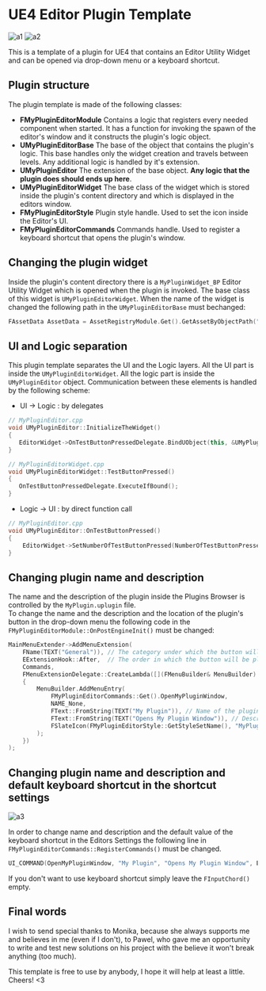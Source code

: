 # UE4 Editor Plugin Template
![a1](https://user-images.githubusercontent.com/7863125/197690874-50dc0777-35df-47a1-9f24-29af3b7e0743.png)
![a2](https://user-images.githubusercontent.com/7863125/197690879-788a860f-2ae6-4439-b6ff-4f8c9e971f43.png)

This is a template of a plugin for UE4 that contains an Editor Utility Widget and can be opened via drop-down menu or a keyboard shortcut.

## Plugin structure

The plugin template is made of the following classes:

* **FMyPluginEditorModule**
Contains a logic that registers every needed component when started. It has a function for invoking the spawn of the editor's window and it constructs the plugin's logic object.
* **UMyPluginEditorBase**
The base of the object that contains the plugin's logic. This base handles only the widget creation and travels between levels. Any additional logic is handled by it's extension.
* **UMyPluginEditor**
The extension of the base object. **Any logic that the plugin does should ends up here**.
* **UMyPluginEditorWidget**
The base class of the widget which is stored inside the plugin's content directory and which is displayed in the editors window.
* **FMyPluginEditorStyle**
Plugin style handle. Used to set the icon inside the Editor's UI.
* **FMyPluginEditorCommands**
Commands handle. Used to register a keyboard shortcut that opens the plugin's window.

## Changing the plugin widget
Inside the plugin's content directory there is a `MyPluginWidget_BP` Editor Utility Widget which is opened when the plugin is invoked. The base class of this widget is `UMyPluginEditorWidget`. When the name of the widget is changed the following path in the `UMyPluginEditorBase` must bechanged:

``` cpp
FAssetData AssetData = AssetRegistryModule.Get().GetAssetByObjectPath("/MyPlugin/MyPluginWidget_BP.MyPluginWidget_BP");
```

## UI and Logic separation
This plugin template separates the UI and the Logic layers. All the UI part is inside the `UMyPluginEditorWidget`. All the logic part is inside the `UMyPluginEditor` object. Communication between these elements is handled by the following scheme:
 * UI -> Logic : by delegates
 ``` cpp
// MyPluginEditor.cpp
void UMyPluginEditor::InitializeTheWidget()
{
    EditorWidget->OnTestButtonPressedDelegate.BindUObject(this, &UMyPluginEditor::OnTestButtonPressed);
}

// MyPluginEditorWidget.cpp
void UMyPluginEditorWidget::TestButtonPressed()
{
	OnTestButtonPressedDelegate.ExecuteIfBound();
}
```
 * Logic -> UI : by direct function call
``` cpp
// MyPluginEditor.cpp
void UMyPluginEditor::OnTestButtonPressed()
{
	EditorWidget->SetNumberOfTestButtonPressed(NumberOfTestButtonPressed);
}
```

## Changing plugin name and description
The name and the description of the plugin inside the Plugins Browser is controlled by the `MyPlugin.uplugin` file.  
To change the name and the description and the location of the plugin's button in the drop-down menu the following code in the `FMyPluginEditorModule::OnPostEngineInit()` must be changed:
``` cpp
MainMenuExtender->AddMenuExtension(
	FName(TEXT("General")), // The category under which the button will be placed
	EExtensionHook::After,  // The order in which the button will be placed in the pointed category
	Commands,
	FMenuExtensionDelegate::CreateLambda([](FMenuBuilder& MenuBuilder)
	{
		MenuBuilder.AddMenuEntry(
			FMyPluginEditorCommands::Get().OpenMyPluginWindow,
			NAME_None,
			FText::FromString(TEXT("My Plugin")), // Name of the plugin
			FText::FromString(TEXT("Opens My Plugin Window")), // Description of the plugin
			FSlateIcon(FMyPluginEditorStyle::GetStyleSetName(), "MyPluginEditorStyle.MenuIcon")
		);
	})
);
```

## Changing plugin name and description and default keyboard shortcut in the shortcut settings

![a3](https://user-images.githubusercontent.com/7863125/197691289-7d0c8411-e145-4ff1-a1a2-374e49db1918.png)

In order to change name and description and the default value of the keyboard shortcut in the Editors Settings the following line in `FMyPluginEditorCommands::RegisterCommands()` must be changed.
``` cpp
UI_COMMAND(OpenMyPluginWindow, "My Plugin", "Opens My Plugin Window", EUserInterfaceActionType::Check, FInputChord(EModifierKey::Shift | EModifierKey::Alt, EKeys::M));
```
If you don't want to use keyboard shortcut simply leave the `FInputChord()` empty.

## Final words

I wish to send special thanks to Monika, because she always supports me and believes in me (even if I don't), to Pawel, who gave me an opportunity to write and test new solutions on his project with the believe it won't break anything (too much).

This template is free to use by anybody, I hope it will help at least a little. Cheers! <3
